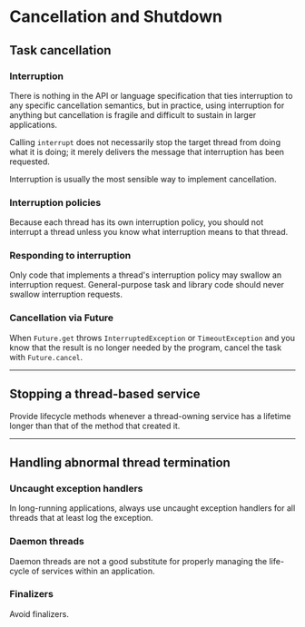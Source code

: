 # Cancellation and Shutdown

## Task cancellation

### Interruption

There is nothing in the API or language specification that ties interruption to any specific cancellation semantics, 
but in practice, using interruption for anything but cancellation is fragile and difficult to sustain in larger 
applications.

Calling `interrupt` does not necessarily stop the target thread from doing what it is doing; it merely delivers the 
message that interruption has been requested.

Interruption is usually the most sensible way to implement cancellation.

### Interruption policies

Because each thread has its own interruption policy, you should not interrupt a thread unless you know what 
interruption means to that thread.

### Responding to interruption

Only code that implements a thread's interruption policy may swallow an interruption request.
General-purpose task and library code should never swallow interruption requests.

### Cancellation via Future

When `Future.get` throws `InterruptedException` or `TimeoutException` and you know that the result is no longer 
needed by the program, cancel the task with `Future.cancel`.


----

## Stopping a thread-based service

Provide lifecycle methods whenever a thread-owning service has a lifetime longer than that of the 
method that created it.

----

## Handling abnormal thread termination

### Uncaught exception handlers

In long-running applications, always use uncaught exception handlers for all threads that at least
log the exception.

### Daemon threads

Daemon threads are not a good substitute for properly managing the life-cycle of services within
an application.

### Finalizers

Avoid finalizers.

